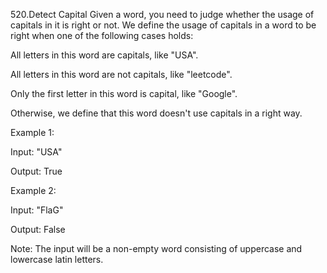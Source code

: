 520.Detect Capital
Given a word, you need to judge whether the usage of capitals in it is right or not.
We define the usage of capitals in a word to be right when one of the following cases holds:

All letters in this word are capitals, like "USA".

All letters in this word are not capitals, like "leetcode".

Only the first letter in this word is capital, like "Google".

Otherwise, we define that this word doesn't use capitals in a right way.

Example 1:

Input: "USA"

Output: True

Example 2:

Input: "FlaG"

Output: False

Note: The input will be a non-empty word consisting of uppercase and lowercase latin letters.

